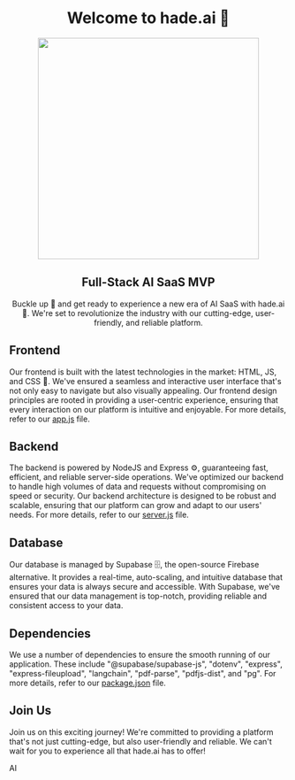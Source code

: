 <h1 align="center">
   Welcome to hade.ai 🚀
</h1>

<p align="center">
  <img src="demohade.gif" width="400" />
</p>

<h2 align="center">
   Full-Stack AI SaaS MVP
</h2>

<p align="center">
  Buckle up 💺 and get ready to experience a new era of AI SaaS with hade.ai 🎉. We're set to revolutionize the industry with our cutting-edge, user-friendly, and reliable platform.
</p>

## Frontend

Our frontend is built with the latest technologies in the market: HTML, JS, and CSS 🎨. We've ensured a seamless and interactive user interface that's not only easy to navigate but also visually appealing. Our frontend design principles are rooted in providing a user-centric experience, ensuring that every interaction on our platform is intuitive and enjoyable. For more details, refer to our [app.js](public/app.js) file.

## Backend

The backend is powered by NodeJS and Express ⚙️, guaranteeing fast, efficient, and reliable server-side operations. We've optimized our backend to handle high volumes of data and requests without compromising on speed or security. Our backend architecture is designed to be robust and scalable, ensuring that our platform can grow and adapt to our users' needs. For more details, refer to our [server.js](server.js) file.

## Database

Our database is managed by Supabase 🗄️, the open-source Firebase alternative. It provides a real-time, auto-scaling, and intuitive database that ensures your data is always secure and accessible. With Supabase, we've ensured that our data management is top-notch, providing reliable and consistent access to your data.

## Dependencies

We use a number of dependencies to ensure the smooth running of our application. These include "@supabase/supabase-js", "dotenv", "express", "express-fileupload", "langchain", "pdf-parse", "pdfjs-dist", and "pg". For more details, refer to our [package.json](package.json) file.

## Join Us

Join us on this exciting journey! We're committed to providing a platform that's not just cutting-edge, but also user-friendly and reliable. We can't wait for you to experience all that hade.ai has to offer!

AI
